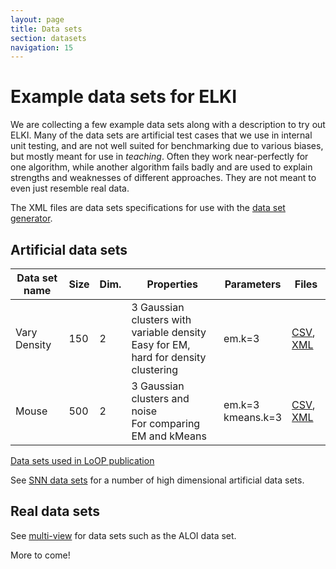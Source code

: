 ```yaml
---
layout: page
title: Data sets
section: datasets
navigation: 15
---
```



Example data sets for ELKI
==========================

We are collecting a few example data sets along with a description to try out ELKI. Many of the data sets are artificial test cases that we use in internal unit testing, and are not well suited for benchmarking due to various biases, but mostly meant for use in *teaching*. Often they work near-perfectly for one algorithm, while another algorithm fails badly and are used to explain strengths and weaknesses of different approaches. They are not meant to even just resemble real data.

The XML files are data sets specifications for use with the [data set generator](generator).

Artificial data sets
--------------------

| **Data set name** | **Size** | **Dim.** | **Properties** | **Parameters** | **Files** |
|-------------------|----------|----------|----------------|----------------|-----------|
| Vary Density      | 150      | 2        |3 Gaussian clusters with variable density<br>Easy for EM, hard for density clustering|em.k=3|[CSV](https://github.com/elki-project/elki/blob/master/data/synthetic/ABC-publication/pov.csv), [XML](https://github.com/elki-project/elki/blob/master/data/synthetic/ABC-publication/pov.xml)|
|Mouse|500|2|3 Gaussian clusters and noise<br>For comparing EM and kMeans|em.k=3<br>kmeans.k=3|[CSV](https://github.com/elki-project/elki/blob/master/data/synthetic/Vorlesung/mickey-mouse.csv), [XML](https://github.com/elki-project/elki/blob/master/data/synthetic/Vorlesung/mickey-mouse.xml)|

[Data sets used in LoOP publication](https://github.com/elki-project/elki/blob/master/data/synthetic/LoOP-publication)

See [SNN data sets](http://www.dbs.ifi.lmu.de/cms/Research/SNN/DataSets) for a number of high dimensional artificial data sets.

Real data sets
--------------

See [multi-view](multi_view) for data sets such as the ALOI data set.

More to come!
